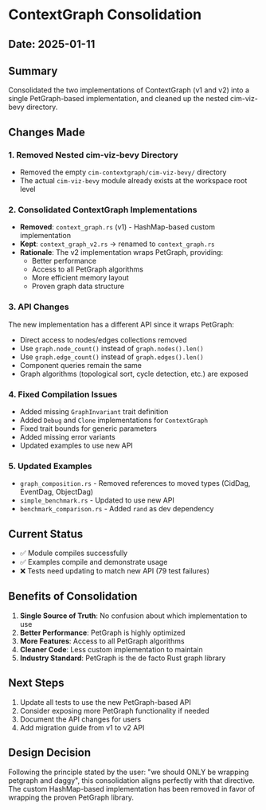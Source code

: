 # ContextGraph Consolidation

## Date: 2025-01-11

## Summary
Consolidated the two implementations of ContextGraph (v1 and v2) into a single PetGraph-based implementation, and cleaned up the nested cim-viz-bevy directory.

## Changes Made

### 1. Removed Nested cim-viz-bevy Directory
- Removed the empty `cim-contextgraph/cim-viz-bevy/` directory
- The actual `cim-viz-bevy` module already exists at the workspace root level

### 2. Consolidated ContextGraph Implementations
- **Removed**: `context_graph.rs` (v1) - HashMap-based custom implementation
- **Kept**: `context_graph_v2.rs` → renamed to `context_graph.rs`
- **Rationale**: The v2 implementation wraps PetGraph, providing:
  - Better performance
  - Access to all PetGraph algorithms
  - More efficient memory layout
  - Proven graph data structure

### 3. API Changes
The new implementation has a different API since it wraps PetGraph:
- Direct access to nodes/edges collections removed
- Use `graph.node_count()` instead of `graph.nodes().len()`
- Use `graph.edge_count()` instead of `graph.edges().len()`
- Component queries remain the same
- Graph algorithms (topological sort, cycle detection, etc.) are exposed

### 4. Fixed Compilation Issues
- Added missing `GraphInvariant` trait definition
- Added `Debug` and `Clone` implementations for `ContextGraph`
- Fixed trait bounds for generic parameters
- Added missing error variants
- Updated examples to use new API

### 5. Updated Examples
- `graph_composition.rs` - Removed references to moved types (CidDag, EventDag, ObjectDag)
- `simple_benchmark.rs` - Updated to use new API
- `benchmark_comparison.rs` - Added `rand` as dev dependency

## Current Status
- ✅ Module compiles successfully
- ✅ Examples compile and demonstrate usage
- ❌ Tests need updating to match new API (79 test failures)

## Benefits of Consolidation
1. **Single Source of Truth**: No confusion about which implementation to use
2. **Better Performance**: PetGraph is highly optimized
3. **More Features**: Access to all PetGraph algorithms
4. **Cleaner Code**: Less custom implementation to maintain
5. **Industry Standard**: PetGraph is the de facto Rust graph library

## Next Steps
1. Update all tests to use the new PetGraph-based API
2. Consider exposing more PetGraph functionality if needed
3. Document the API changes for users
4. Add migration guide from v1 to v2 API

## Design Decision
Following the principle stated by the user: "we should ONLY be wrapping petgraph and daggy", this consolidation aligns perfectly with that directive. The custom HashMap-based implementation has been removed in favor of wrapping the proven PetGraph library.
